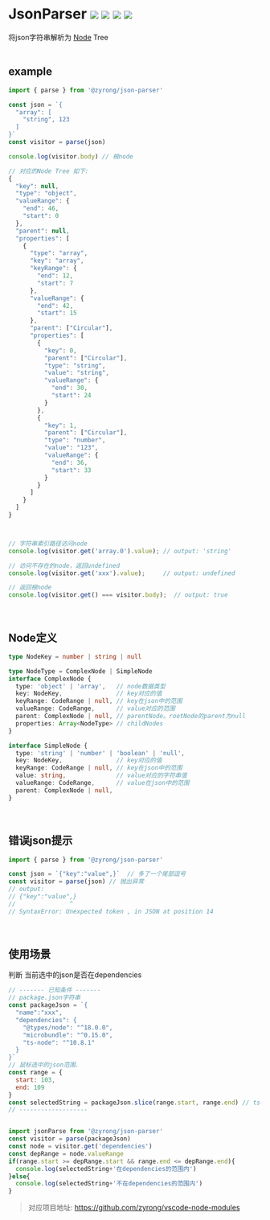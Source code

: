 # JsonParser  ![](https://badgen.net/npm/v/@zyrong/json-parser)  ![](https://badgen.net/badge/types/included/blue) ![](https://badgen.net/npm/dt/@zyrong/json-parser) ![](https://badgen.net/badge/language/typescript/blue)
将json字符串解析为 [Node](https://github.com/zyrong/json-parser#node%E5%AE%9A%E4%B9%89) Tree  
<br/>

## example
```js
import { parse } from '@zyrong/json-parser'

const json = `{
  "array": [
    "string", 123
  ]
}`
const visitor = parse(json)

console.log(visitor.body) // 根node

// 对应的Node Tree 如下:
{
  "key": null,
  "type": "object",
  "valueRange": {
    "end": 46,
    "start": 0
  },
  "parent": null,
  "properties": [
    {
      "type": "array",
      "key": "array",
      "keyRange": {
        "end": 12,
        "start": 7
      },
      "valueRange": {
        "end": 42,
        "start": 15
      },
      "parent": ["Circular"],
      "properties": [
        {
          "key": 0,
          "parent": ["Circular"],
          "type": "string",
          "value": "string",
          "valueRange": {
            "end": 30,
            "start": 24
          }
        },
        {
          "key": 1,
          "parent": ["Circular"],
          "type": "number",
          "value": "123",
          "valueRange": {
            "end": 36,
            "start": 33
          }
        }
      ]
    }
  ]
}



// 字符串索引路径访问node
console.log(visitor.get('array.0').value); // output: 'string'

// 访问不存在的node，返回undefined
console.log(visitor.get('xxx').value);     // output: undefined

// 返回根node
console.log(visitor.get() === visitor.body);  // output: true
```  
<br/>

## Node定义
```ts
type NodeKey = number | string | null

type NodeType = ComplexNode | SimpleNode
interface ComplexNode {
  type: 'object' | 'array',   // node数据类型
  key: NodeKey,               // key对应的值
  keyRange: CodeRange | null, // key在json中的范围
  valueRange: CodeRange,      // value对应的范围
  parent: ComplexNode | null, // parentNode。rootNode的parent为null
  properties: Array<NodeType> // childNodes
}

interface SimpleNode {
  type: 'string' | 'number' | 'boolean' | 'null',
  key: NodeKey,               // key对应的值
  keyRange: CodeRange | null, // key在json中的范围
  value: string,              // value对应的字符串值
  valueRange: CodeRange,      // value在json中的范围
  parent: ComplexNode | null,
}


```  
<br/>

## 错误json提示
```js
import { parse } from '@zyrong/json-parser'

const json = `{"key":"value",}`  // 多了一个尾部逗号
const visitor = parse(json) // 抛出异常
// output:
// {"key":"value",}
//               ^
// SyntaxError: Unexpected token , in JSON at position 14
```  
<br/>


## 使用场景
判断 当前选中的json是否在dependencies
```js
// ------- 已知条件 -------
// package.json字符串
const packageJson = `{
  "name":"xxx",
  "dependencies": {
    "@types/node": "^18.0.0",
    "microbundle": "^0.15.0",
    "ts-node": "^10.8.1"
  }
}`
// 鼠标选中的json范围.
const range = {
  start: 103,
  end: 109
}
const selectedString = packageJson.slice(range.start, range.end) // ts-node
// -------------------


import jsonParse from '@zyrong/json-parser'
const visitor = parse(packageJson)
const node = visitor.get('dependencies')
const depRange = node.valueRange
if(range.start >= depRange.start && range.end <= depRange.end){
  console.log(selectedString+'在dependencies的范围内')
}else{
  console.log(selectedString+'不在dependencies的范围内')
}
```
> 对应项目地址: https://github.com/zyrong/vscode-node-modules

